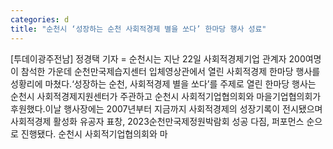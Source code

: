 ```yaml
---
categories: d
title: "순천시 ‘성장하는 순천 사회적경제 별을 쏘다’ 한마당 행사 성료"
---
```

[투데이광주전남] 정경택 기자 = 순천시는 지난 22일 사회적경제기업 관계자 200여명이 참석한 가운데 순천만국제습지센터 입체영상관에서 열린 사회적경제 한마당 행사를 성황리에 마쳤다.‘성장하는 순천, 사회적경제 별을 쏘다’를 주제로 열린 한마당 행사는 순천시 사회적경제지원센터가 주관하고 순천시 사회적기업협의회와 마을기업협의회가 후원했다.이날 행사장에는 2007년부터 지금까지 사회적경제의 성장기록이 전시됐으며 사회적경제 활성화 유공자 표창, 2023순천만국제정원박람회 성공 다짐, 퍼포먼스 순으로 진행됐다. 순천시 사회적기업협의회와 마